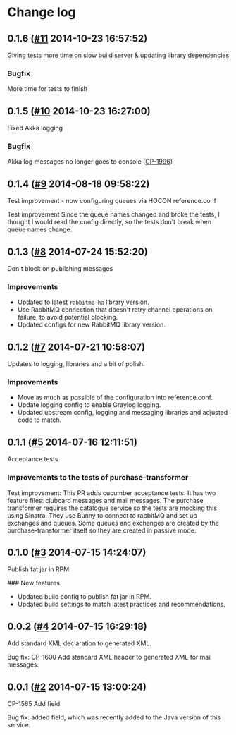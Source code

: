# Change log

## 0.1.6 ([#11](https://git.mobcastdev.com/Hermes/purchase-transformer/pull/11) 2014-10-23 16:57:52)

Giving tests more time on slow build server & updating library dependencies

### Bugfix

More time for tests to finish

## 0.1.5 ([#10](https://git.mobcastdev.com/Hermes/purchase-transformer/pull/10) 2014-10-23 16:27:00)

Fixed Akka logging

### Bugfix

Akka log messages no longer goes to console ([CP-1996](http://jira.blinkbox.local/jira/browse/CP-1996))

## 0.1.4 ([#9](https://git.mobcastdev.com/Hermes/purchase-transformer/pull/9) 2014-08-18 09:58:22)

Test improvement - now configuring queues via HOCON reference.conf

Test improvement
Since the queue names changed and broke the tests, I thought I would read the config directly, so the tests don't break when queue names change.

## 0.1.3 ([#8](https://git.mobcastdev.com/Hermes/purchase-transformer/pull/8) 2014-07-24 15:52:20)

Don't block on publishing messages

### Improvements

- Updated to latest `rabbitmq-ha` library version.
- Use RabbitMQ connection that doesn't retry channel operations on failure, to avoid potential blocking.
- Updated configs for new RabbitMQ library version.


## 0.1.2 ([#7](https://git.mobcastdev.com/Hermes/purchase-transformer/pull/7) 2014-07-21 10:58:07)

Updates to logging, libraries and a bit of polish.

### Improvements

- Move as much as possible of the configuration into reference.conf.
- Update logging config to enable Graylog logging.
- Updated upstream config, logging and messaging libraries and adjusted code to match.


## 0.1.1 ([#5](https://git.mobcastdev.com/Hermes/purchase-transformer/pull/5) 2014-07-16 12:11:51)

Acceptance tests

### Improvements to the tests of purchase-transformer

Test improvement: This PR adds cucumber acceptance tests. It has two feature files: clubcard messages and mail messages. The purchase transformer requires the catalogue service so the tests are mocking this using Sinatra. They use Bunny to connect to rabbitMQ and set up exchanges and queues. Some queues and exchanges are created by the purchase-transformer itself so they are created in passive mode.

## 0.1.0 ([#3](https://git.mobcastdev.com/Hermes/purchase-transformer/pull/3) 2014-07-15 14:24:07)

Publish fat jar in RPM

### New features

- Updated build config to publish fat jar in RPM.
- Updated build settings to match latest practices and recommendations.


## 0.0.2 ([#4](https://git.mobcastdev.com/Hermes/purchase-transformer/pull/4) 2014-07-15 16:29:18)

Add standard XML declaration to generated XML.

Bug fix: CP-1600 Add standard XML header to generated XML for mail messages.

## 0.0.1 ([#2](https://git.mobcastdev.com/Hermes/purchase-transformer/pull/2) 2014-07-15 13:00:24)

CP-1565 Add <transactionValue> field

Bug fix: added <transactionValue> field, which was recently added to the Java version of this service.

